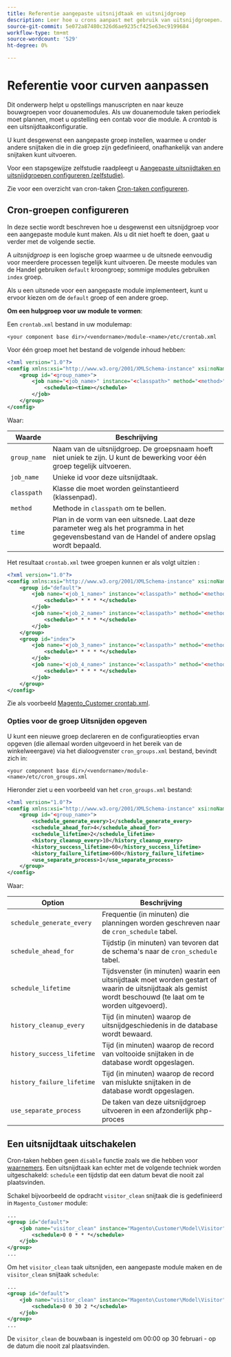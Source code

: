 ```yaml
---
title: Referentie aangepaste uitsnijdtaak en uitsnijdgroep
description: Leer hoe u crons aanpast met gebruik van uitsnijdgroepen.
source-git-commit: 5e072a87480c326d6ae9235cf425e63ec9199684
workflow-type: tm+mt
source-wordcount: '529'
ht-degree: 0%

---
```



# Referentie voor curven aanpassen

Dit onderwerp helpt u opstellings manuscripten en naar keuze bouwgroepen voor douanemodules. Als uw douanemodule taken periodiek moet plannen, moet u opstelling een contab voor die module. A _crontab_ is een uitsnijdtaakconfiguratie.

U kunt desgewenst een aangepaste groep instellen, waarmee u onder andere snijtaken die in die groep zijn gedefinieerd, onafhankelijk van andere snijtaken kunt uitvoeren.

Voor een stapsgewijze zelfstudie raadpleegt u [Aangepaste uitsnijdtaken en uitsnijdgroepen configureren (zelfstudie)](custom-cron-tutorial.md).

Zie voor een overzicht van cron-taken [Cron-taken configureren](../cli/configure-cron-jobs.md).

## Cron-groepen configureren

In deze sectie wordt beschreven hoe u desgewenst een uitsnijdgroep voor een aangepaste module kunt maken. Als u dit niet hoeft te doen, gaat u verder met de volgende sectie.

A _uitsnijdgroep_ is een logische groep waarmee u de uitsnede eenvoudig voor meerdere processen tegelijk kunt uitvoeren. De meeste modules van de Handel gebruiken `default` kroongroep; sommige modules gebruiken `index` groep.

Als u een uitsnede voor een aangepaste module implementeert, kunt u ervoor kiezen om de `default` groep of een andere groep.

**Om een hulpgroep voor uw module te vormen**:

Een `crontab.xml` bestand in uw modulemap:

```text
<your component base dir>/<vendorname>/module-<name>/etc/crontab.xml
```

Voor één groep moet het bestand de volgende inhoud hebben:

```xml
<?xml version="1.0"?>
<config xmlns:xsi="http://www.w3.org/2001/XMLSchema-instance" xsi:noNamespaceSchemaLocation="urn:magento:module:Magento_Cron:etc/crontab.xsd">
    <group id="<group_name>">
        <job name="<job_name>" instance="<classpath>" method="<method>">
            <schedule><time></schedule>
        </job>
    </group>
</config>
```

Waar:

| Waarde | Beschrijving |
|---|---|
| `group_name` | Naam van de uitsnijdgroep. De groepsnaam hoeft niet uniek te zijn. U kunt de bewerking voor één groep tegelijk uitvoeren. |
| `job_name` | Unieke id voor deze uitsnijdtaak. |
| `classpath` | Klasse die moet worden geïnstantieerd (klassenpad). |
| `method` | Methode in `classpath` om te bellen. |
| `time` | Plan in de vorm van een uitsnede. Laat deze parameter weg als het programma in het gegevensbestand van de Handel of andere opslag wordt bepaald. |

Het resultaat `crontab.xml` twee groepen kunnen er als volgt uitzien :

```xml
<?xml version="1.0"?>
<config xmlns:xsi="http://www.w3.org/2001/XMLSchema-instance" xsi:noNamespaceSchemaLocation="urn:magento:module:Magento_Cron:etc/crontab.xsd">
    <group id="default">
        <job name="<job_1_name>" instance="<classpath>" method="<method_name>">
            <schedule>* * * * *</schedule>
        </job>
        <job name="<job_2_name>" instance="<classpath>" method="<method_name>">
            <schedule>* * * * *</schedule>
        </job>
    </group>
    <group id="index">
        <job name="<job_3_name>" instance="<classpath>" method="<method_name>">
            <schedule>* * * * *</schedule>
        </job>
        <job name="<job_4_name>" instance="<classpath>" method="<method_name>">
            <schedule>* * * * *</schedule>
        </job>
    </group>
</config>
```

Zie als voorbeeld [Magento_Customer crontab.xml](https://github.com/magento/magento2/blob/2.4/app/code/Magento/Customer/etc/crontab.xml).

### Opties voor de groep Uitsnijden opgeven

U kunt een nieuwe groep declareren en de configuratieopties ervan opgeven (die allemaal worden uitgevoerd in het bereik van de winkelweergave) via het dialoogvenster `cron_groups.xml` bestand, bevindt zich in:

```text
<your component base dir>/<vendorname>/module-<name>/etc/cron_groups.xml
```

Hieronder ziet u een voorbeeld van het `cron_groups.xml` bestand:

```xml
<?xml version="1.0"?>
<config xmlns:xsi="http://www.w3.org/2001/XMLSchema-instance" xsi:noNamespaceSchemaLocation="urn:magento:module:Magento_Cron:etc/cron_groups.xsd">
    <group id="<group_name>">
        <schedule_generate_every>1</schedule_generate_every>
        <schedule_ahead_for>4</schedule_ahead_for>
        <schedule_lifetime>2</schedule_lifetime>
        <history_cleanup_every>10</history_cleanup_every>
        <history_success_lifetime>60</history_success_lifetime>
        <history_failure_lifetime>600</history_failure_lifetime>
        <use_separate_process>1</use_separate_process>
    </group>
</config>
```

Waar:

| Option | Beschrijving |
| -------------------------- | ------------------------------------------------------------------------------------------------------ |
| `schedule_generate_every` | Frequentie (in minuten) die planningen worden geschreven naar de `cron_schedule` tabel. |
| `schedule_ahead_for` | Tijdstip (in minuten) van tevoren dat de schema&#39;s naar de `cron_schedule` tabel. |
| `schedule_lifetime` | Tijdsvenster (in minuten) waarin een uitsnijdtaak moet worden gestart of waarin de uitsnijdtaak als gemist wordt beschouwd (te laat om te worden uitgevoerd). |
| `history_cleanup_every` | Tijd (in minuten) waarop de uitsnijdgeschiedenis in de database wordt bewaard. |
| `history_success_lifetime` | Tijd (in minuten) waarop de record van voltooide snijtaken in de database wordt opgeslagen. |
| `history_failure_lifetime` | Tijd (in minuten) waarop de record van mislukte snijtaken in de database wordt opgeslagen. |
| `use_separate_process` | De taken van deze uitsnijdgroep uitvoeren in een afzonderlijk php-proces |

## Een uitsnijdtaak uitschakelen

Cron-taken hebben geen `disable` functie zoals we die hebben voor [waarnemers](https://developer.adobe.com/commerce/php/development/components/events-and-observers/#observers). Een uitsnijdtaak kan echter met de volgende techniek worden uitgeschakeld: `schedule` een tijdstip dat een datum bevat die nooit zal plaatsvinden.

Schakel bijvoorbeeld de opdracht `visitor_clean` snijtaak die is gedefinieerd in `Magento_Customer` module:

```xml
...
<group id="default">
    <job name="visitor_clean" instance="Magento\Customer\Model\Visitor" method="clean">
        <schedule>0 0 * * *</schedule>
    </job>
</group>
...
```

Om het `visitor_clean` taak uitsnijden, een aangepaste module maken en de `visitor_clean` snijtaak `schedule`:

```xml
...
<group id="default">
    <job name="visitor_clean" instance="Magento\Customer\Model\Visitor" method="clean">
        <schedule>0 0 30 2 *</schedule>
    </job>
</group>
...
```

De `visitor_clean` de bouwbaan is ingesteld om 00:00 op 30 februari - op de datum die nooit zal plaatsvinden.
